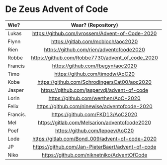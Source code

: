 # De Zeus Advent of Code

| Wie?           | Waar? (Repository)                                | Taal?      |
| :------------- | :-----------------------------------------------: | ---------: |
| Lukas          | https://github.com/lvrossem/Advent-of-Code-2020   | Rust       |
| Flynn          | https://gitlab.com/mcbloch/aoc2020                | Elixir     |
| Rien           | https://github.com/rien/adventofcode2020          | Elixir     |
| Robbe          | https://github.com/Robbe7730/advent_of_code_2020  | Rust       |
| Francis        | https://github.com/fbegyn/aoc2020                 | Go         |
| Timo           | https://github.com/timodw/AoC20                   | Rust       |
| Kobe           | https://github.com/SchrodingersCat00/aoc2020      | Haskell    |
| Jasper         | https://github.com/jaspervdj/advent-of-code       | Haskell    |
| Lorin          | https://github.com/werthen/AoC-2020               | TensorFlow |
| Felix          | https://github.com/ninewise/adventofcode-2020     | Shell      |
| Francis.       | https://github.com/FKD13/AoC2020                  | Erlang     |
| Mel            | https://gitlab.com/Melsarion/adventofcode2020     | Elixir     |
| Poef           | https://github.com/Iepoev/AoC20                   | Elixir     |
| Lode           | https://gitlab.com/Bond_009/advent-of-code-2020   | C          |
| JP             | https://github.com/Jan-PieterBaert/advent-of-code | Rust       |
| Niko           | https://github.com/niknetniko/AdventOfCode        | Elixir     |
